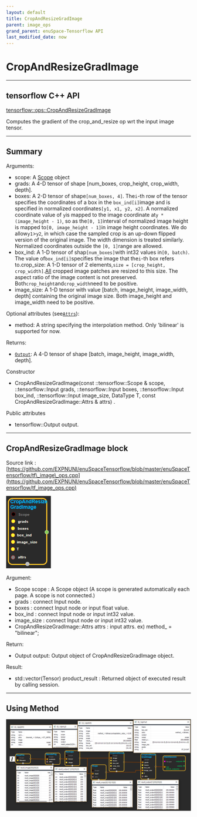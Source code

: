 ```yaml
--- 
layout: default 
title: CropAndResizeGradImage 
parent: image_ops 
grand_parent: enuSpace-Tensorflow API 
last_modified_date: now 
--- 
```


# CropAndResizeGradImage

---

## tensorflow C++ API

[tensorflow::ops::CropAndResizeGradImage](https://www.tensorflow.org/api_docs/cc/class/tensorflow/ops/crop-and-resize-grad-image)

Computes the gradient of the crop\_and\_resize op wrt the input image tensor.

---

## Summary

Arguments:

* scope: A [Scope](https://www.tensorflow.org/api_docs/cc/class/tensorflow/scope.html#classtensorflow_1_1_scope) object
* grads: A 4-D tensor of shape \[num\_boxes, crop\_height, crop\_width, depth\].
* boxes: A 2-D tensor of shape`[num_boxes, 4]`. The`i`-th row of the tensor specifies the coordinates of a box in the
  `box_ind[i]`image and is specified in normalized coordinates`[y1, x1, y2, x2]`. A normalized coordinate value of
  `y`is mapped to the image coordinate at`y * (image_height - 1)`, so as the`[0, 1]`interval of normalized image height is mapped to`[0, image_height - 1]`in image height coordinates. We do allow`y1`&gt;`y2`, in which case the sampled crop is an up-down flipped version of the original image. The width dimension is treated similarly. Normalized coordinates outside the
  `[0, 1]`range are allowed.
* box\_ind: A 1-D tensor of shap`[num_boxes]`with int32 values in`[0, batch)`. The value of`box_ind[i]`specifies the image that the`i`-th box refers to.crop\_size: A 1-D tensor of 2 elements,`size = [crop_height, crop_width]`.[All](https://www.tensorflow.org/api_docs/cc/class/tensorflow/ops/all.html#classtensorflow_1_1ops_1_1_all) cropped image patches are resized to this size. The aspect ratio of the image content is not preserved. Both`crop_height`and`crop_width`need to be positive.
* image\_size: A 1-D tensor with value \[batch, image\_height, image\_width, depth\] containing the original image size. Both image\_height and image\_width need to be positive.

Optional attributes \(see[`Attrs`](https://www.tensorflow.org/api_docs/cc/struct/tensorflow/ops/crop-and-resize/attrs.html#structtensorflow_1_1ops_1_1_crop_and_resize_1_1_attrs)\):

* method: A string specifying the interpolation method. Only 'bilinear' is supported for now.

Returns:

* [`Output`](https://www.tensorflow.org/api_docs/cc/class/tensorflow/output.html#classtensorflow_1_1_output): A 4-D tensor of shape \[batch, image\_height, image\_width, depth\].

Constructor

* CropAndResizeGradImage\(const ::tensorflow::Scope & scope, ::tensorflow::Input grads, ::tensorflow::Input boxes, ::tensorflow::Input box\_ind, ::tensorflow::Input image\_size, DataType T, const CropAndResizeGradImage::Attrs & attrs\) 
  .

Public attributes

* tensorflow::Output output.

---

## CropAndResizeGradImage block

Source link : [https://github.com/EXPNUNI/enuSpaceTensorflow/blob/master/enuSpaceTensorflow/tf\_image\_ops.cpp](https://github.com/EXPNUNI/enuSpaceTensorflow/blob/master/enuSpaceTensorflow/tf_image_ops.cpp)

![](../assets/image_CropAndResizeGradImage_Symbol.png)

Argument:

* Scope scope : A Scope object \(A scope is generated automatically each page. A scope is not connected.\)
* grads : connect  Input node.
* boxes : connect Input node or input float value.
* box\_ind : connect Input node or input int32 value. 
* image\_size : connect  Input node or input int32 value. 
* CropAndResizeGradImage::Attrs  attrs : input attrs. ex\) method\_ = "bilinear";

Return:

* Output output: Output object of CropAndResizeGradImage object.

Result:

* std::vector\(Tensor\) product\_result : Returned object of executed result by calling session.

---

## Using Method

![](../assets/image_CropAndResizeGradImage_Method.png)

